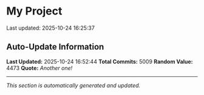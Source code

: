 # My Project


Last updated: 2025-10-24 16:25:37
























































































































































































































































































































































































































































































































































































































































































































































































































































































































































































































































































































































































































































































































































































































































































































































































































































































































































































































































































































































































































































































































































































































































































































































































































































































































































































































































































































































































































































































































































































































































































































































































































































































































































































































































































































































































































































































































































































































































































































































































































































































































































































































































































































































































































































































































































































































































































































































































































































































































































































































































































































































































































































































































































































































































































































































































































## Auto-Update Information

**Last Updated:** 2025-10-24 16:52:44
**Total Commits:** 5009
**Random Value:** 4473
**Quote:** _Another one!_

---
_This section is automatically generated and updated._
